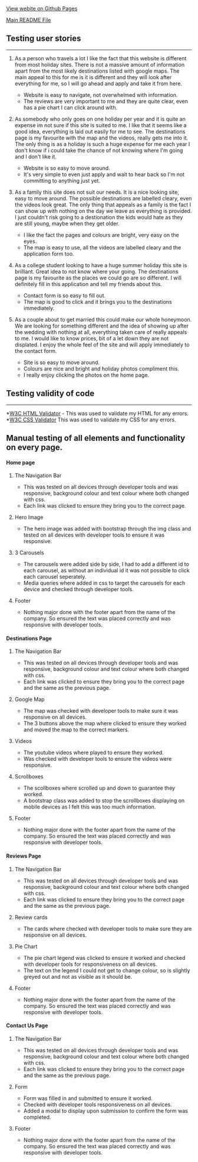 [View webite on Github Pages](https://liamd88.github.io/holiday-website-milestone-2/)

[Main README File](https://github.com/LiamD88/holiday-website-milestone-2/blob/master/README.md)

## Testing user stories
---
1. As a person who travels a lot I like the fact that this website is different from most holiday sites. There is not a massive amount of information apart from the most likely destinations listed with google maps. The main appeal to this for me is it is different and they will look after everything for me, so I will go ahead and apply and take it from here. 

    * Website is easy to navigate, not overwhelmed with information.
    * The reviews are very important to me and they are quite clear, even has a pie chart I can click around with.

2. As somebody who only goes on one holiday per year and it is quite an expense im not sure if this site is suited to me. I like that it seems like a good idea, everything is laid out easily for me to see. The destinations page is my favourite with the map and the videos, really gets me into it. The only thing is as a holiday is such a huge expense for me each year I don't know if i could take the chance of not knowing where I'm going and I don't like it.

    * Website is so easy to move around.
    * It's very simple to even just apply and wait to hear back so I'm not committing to anything just yet.


3. As a family this site does not suit our needs. It is a nice looking site, easy to move around. The possible destinations are labelled cleary, even the videos look great. The only thing that appeals as a family is the fact I can show up with nothing on the day we leave as everything is provided. I just couldn't risk going to a destionation the kids would hate as they are still young, maybe when they get older.

    * I like the fact the pages and colours are bright, very easy on the eyes.
    * The map is easy to use, all the videos are labelled cleary and the application form too.

4. As a college student looking to have a huge summer holiday this site is brilliant. Great idea to not know where your going. The destinations page is my favourite as the places we could go are so different. I will definitely fill in this application and tell my friends about this.

    * Contact form is so easy to fill out.
    * The map is good to click and it brings you to the destinations immediately.

5. As a couple about to get married this could make our whole honeymoon. We are looking for something different and the idea of showing up after the wedding with nothing at all, everything taken care of really appeals to me. I would like to know prices, bit of a let down they are not displated. I enjoy the whole feel of the site and will apply immediately to the contact form.

    * Site is so easy to move around.
    * Colours are nice and bright and holiday photos compliment this.
    * I really enjoy clicking the photos on the home page.

## Testing validity of code
--- 
*[W3C HTML Validator](https://validator.w3.org/)   -  This was used to validate my HTML for any errors.
*[W3C CSS Validator](https://jigsaw.w3.org/css-validator/) This was used to validate my CSS for any errors.


## Manual testing of all elements and functionality on every page.

#### Home page

1. The Navigation Bar 
    
    * This was tested on all devices through developer tools and was responsive, background colour and text colour where both changed with css.
    * Each link was clicked to ensure they bring you to the correct page.
 
2. Hero Image

    * The hero image was added with bootstrap through the img class and tested on all devices with developer tools to ensure it was responsive.

3. 3 Carousels  
    
    * The carousels were added side by side, I had to add a different id to each carousel, as without an individual id it was not possible to click each carousel seperately.
    * Media queries where added in css to target the carousels for each device and checked through developer tools.

4.  Footer

    * Nothing major done with the footer apart from the name of the company. So ensured the text was placed correctly and was responsive with developer tools.


#### Destinations Page

1. The Navigation Bar 
    
    * This was tested on all devices through developer tools and was responsive, background colour and text colour where both changed with css.
    * Each link was clicked to ensure they bring you to the correct page and the same as the previous page.
 
2. Google Map

    * The map was checked with developer tools to make sure it was responsive on all devices.
    * The 3 buttons above the map where clicked to ensure they worked and moved the map to the correct markers.

3. Videos 
    
    * The youtube videos where played to ensure they worked.
    * Was checked with developer tools to ensure the videos were responsive.

4. Scrollboxes

    * The scollboxes where scrolled up and down to guarantee they worked.
    * A bootstrap class was added to stop the scrollboxes displaying on mobile devices as I felt this was too much information.

4.  Footer

    * Nothing major done with the footer apart from the name of the company. So ensured the text was placed correctly and was responsive with developer tools.

#### Reviews Page

1. The Navigation Bar 
    
    * This was tested on all devices through developer tools and was responsive, background colour and text colour where both changed with css.
    * Each link was clicked to ensure they bring you to the correct page and the same as the previous page.
 
2. Review cards

    * The cards where checked with developer tools to make sure they are responsive on all devices.

3. Pie Chart
    
    * The pie chart legend was clicked to ensure it worked and checked with developer tools for responsiveness on all devices.
    * The text on the legend I could not get to change colour, so is slightly greyed out and not as visible as it should be.

4.  Footer

    * Nothing major done with the footer apart from the name of the company. So ensured the text was placed correctly and was responsive with developer tools.


#### Contact Us Page

1. The Navigation Bar 
    
    * This was tested on all devices through developer tools and was responsive, background colour and text colour where both changed with css.
    * Each link was clicked to ensure they bring you to the correct page and the same as the previous page.
 
2. Form

    * Form was filled in and submitted to ensure it worked.
    * Checked with developer tools responsiveness on all devices.
    * Added a modal to display upon submission to confirm the form was completed.

4.  Footer

    * Nothing major done with the footer apart from the name of the company. So ensured the text was placed correctly and was responsive with developer tools.




